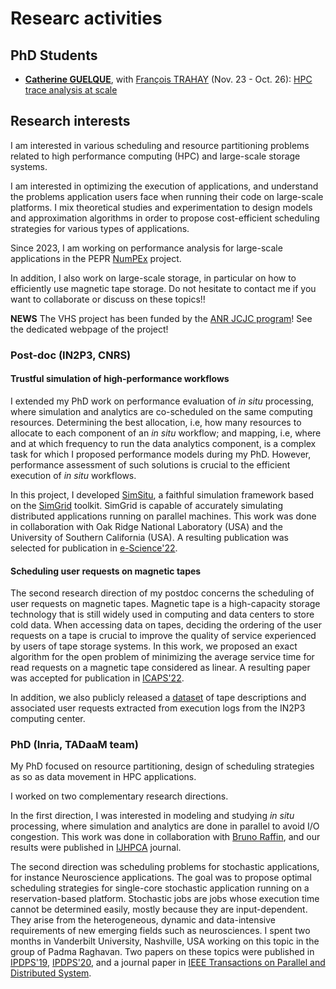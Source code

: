 # Researc activities


## PhD Students

- **[Catherine GUELQUE](https://wiki.khatharsis.com/)**, with [François TRAHAY](https://trahay.wp.imtbs-tsp.eu/) (Nov. 23 - Oct. 26): [HPC trace analysis at scale](https://theses.fr/s374880?domaine=theses)


## Research interests

I am interested in various scheduling and resource partitioning problems related to high performance computing (HPC) and large-scale storage systems.

I am interested in optimizing the execution of applications, and understand the problems application users face when running their code on large-scale platforms.
I mix theoretical studies and experimentation to design models and approximation algorithms in order to propose cost-efficient scheduling strategies for various types of applications.

Since 2023, I am working on performance analysis for large-scale applications in the PEPR [NumPEx](https://numpex.org/fr/) project.

In addition, I also work on large-scale storage, in particular on how to efficiently use magnetic tape storage.
Do not hesitate to contact me if you want to collaborate or discuss on these topics!!

**NEWS** The VHS project has been funded by the [ANR JCJC program](https://anr.fr/fileadmin/aap/2025/selection/aapg-2025-selection.pdf)!
See the dedicated webpage of the project!



### Post-doc (IN2P3, CNRS)

#### Trustful simulation of high-performance workflows

I extended my PhD work on performance evaluation of *in situ* processing, where simulation and analytics are co-scheduled on the same computing resources. Determining the best allocation, i.e, how many resources to allocate to each component of an *in situ* workflow; and mapping, i.e, where and at which frequency to run the data analytics component, is a complex task for which I proposed performance models during my PhD. However, performance assessment of such solutions is crucial to the efficient execution of *in situ* workflows.

In this project, I developed [SimSitu](https://figshare.com/articles/online_resource/Reproducibility_Artifact_for_the_paper_SIM-SITU_A_Framework_for_the_Faithful_Simulation_of_in_situ_Processing_/20416008?file=36503601), a faithful simulation framework based on the [SimGrid](https://simgrid.org/) toolkit. SimGrid is capable of accurately simulating distributed applications running on parallel machines. This work was done in collaboration with Oak Ridge National Laboratory (USA) and the University of Southern California (USA). A resulting publication was selected for publication in [e-Science'22](https://cnrs.hal.science/hal-03504863v2).

#### Scheduling user requests on magnetic tapes

The second research direction of my postdoc concerns the scheduling of user requests on magnetic tapes. Magnetic tape is a high-capacity storage technology that is still widely used in computing and data centers to store cold data. When accessing data on tapes, deciding the ordering of the user requests on a tape is crucial to improve the quality of service experienced by users of tape storage systems. In this work, we proposed an exact algorithm for the open problem of minimizing the average service time for read requests on a magnetic tape considered as linear. A resulting paper was accepted for publication in [ICAPS'22](https://cnrs.hal.science/hal-03482022).

In addition, we also publicly released a [dataset](https://figshare.com/s/a77d6b2687ab69416557) of tape descriptions and associated user requests extracted from execution logs from the IN2P3 computing center.

### PhD (Inria, TADaaM team)

My PhD focused on resource partitioning, design of scheduling strategies as so as data movement in HPC applications.

I worked on two complementary research directions.

In the first direction, I was interested in modeling and studying *in situ* processing, where simulation and analytics are done in parallel to avoid I/O congestion. This work was done in collaboration with [Bruno Raffin](http://datamove.imag.fr/bruno.raffin/), and our results were published in [IJHPCA](https://hal.inria.fr/hal-02091340/) journal.

The second direction was  scheduling problems for stochastic applications, for instance Neuroscience applications. The goal was to propose optimal scheduling strategies for single-core stochastic application running on a reservation-based platform. Stochastic jobs are jobs whose execution time cannot be determined easily, mostly because they are input-dependent. They arise from the heterogeneous, dynamic and data-intensive requirements of new emerging fields such as neurosciences. I spent two months in Vanderbilt University, Nashville, USA working on this topic in the group of Padma Raghavan. Two papers on these topics were published in [IPDPS'19](https://hal.inria.fr/hal-01968419/), [IPDPS'20](https://hal.inria.fr/hal-02448393/), and a journal paper in [IEEE Transactions on Parallel and Distributed System](https://hal.inria.fr/hal-03010676v1/).
